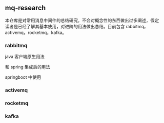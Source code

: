 
## mq-research

本仓库是对常用消息中间件的总结研究，不会对概念性的东西做出过多阐述，假定读者是已经了解其基本使用，对进阶的用法做出总结。目前包含 rabbitmq，activemq，rocketmq，kafka。

### rabbitmq

java 客户端原生用法

和 spring 集成后的用法

springboot 中使用

### activemq

### rocketmq

### kafka